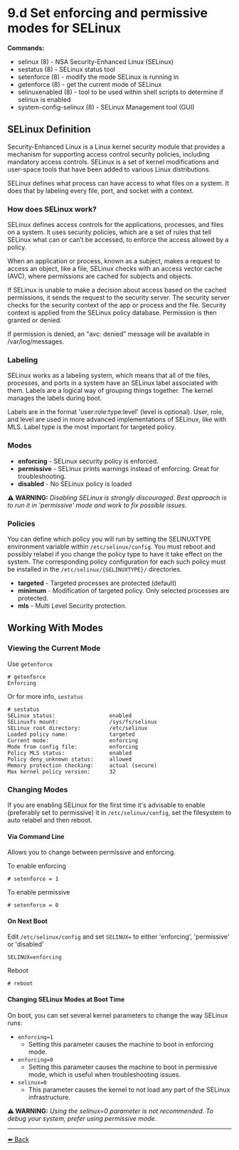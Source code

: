 # 9.d Set enforcing and permissive modes for SELinux

**Commands:**
- selinux (8) - NSA Security-Enhanced Linux (SELinux)
- sestatus (8) - SELinux status tool
- setenforce (8) - modify the mode SELinux is running in
- getenforce (8) - get the current mode of SELinux
- selinuxenabled (8) - tool to be used within shell scripts to determine if selinux is enabled
- system-config-selinux (8) - SELinux Management tool (GUI)

## SELinux Definition

Security-Enhanced Linux is a Linux kernel security module that provides a mechanism for supporting access control security policies, including mandatory access controls. SELinux is a set of kernel modifications and user-space tools that have been added to various Linux distributions.

SELinux defines what process can have access to what files on a system. It does that by labeling every file, port, and socket with a context.  

### How does SELinux work?

SELinux defines access controls for the applications, processes, and files on a system. It uses security policies, which are a set of rules that tell SELinux what can or can’t be accessed, to enforce the access allowed by a policy.  

When an application or process, known as a subject, makes a request to access an object, like a file, SELinux checks with an access vector cache (AVC), where permissions are cached for subjects and objects.

If SELinux is unable to make a decision about access based on the cached permissions, it sends the request to the security server. The security server checks for the security context of the app or process and the file. Security context is applied from the SELinux policy database. Permission is then granted or denied.

If permission is denied, an "avc: denied" message will be available in /var/log/messages.

### Labeling

SELinux works as a labeling system, which means that all of the files, processes, and ports in a system have an SELinux label associated with them. Labels are a logical way of grouping things together. The kernel manages the labels during boot.

Labels are in the format 'user:role:type:level' (level is optional). User, role, and level are used in more advanced implementations of SELinux, like with MLS. Label type is the most important for targeted policy.  

### Modes

- **enforcing** - SELinux security policy is enforced.
- **permissive** - SELinux prints warnings instead of enforcing. Great for troubleshooting.  
- **disabled** - No SELinux policy is loaded

**⚠️ WARNING:** _Disabling SELinux is strongly discouraged. Best approach is to run it in 'permissive' mode and work to fix possible issues._  

### Policies

You can define which policy you will run by setting the SELINUXTYPE environment variable within `/etc/selinux/config`.   You  must  reboot  and possibly relabel if you change the policy type to have it take effect on the system.  The corresponding policy configuration for each such policy must be installed in the `/etc/selinux/{SELINUXTYPE}/` directories.

- **targeted** - Targeted processes are protected (default)
- **minimum** - Modification of targeted policy. Only selected processes are protected.  
- **mls** - Multi Level Security protection.

## Working With Modes

### Viewing the Current Mode

Use `getenforce`

    # getenforce  
    Enforcing

Or for more info, `sestatus`

    # sestatus
    SELinux status:                 enabled
    SELinuxfs mount:                /sys/fs/selinux
    SELinux root directory:         /etc/selinux
    Loaded policy name:             targeted
    Current mode:                   enforcing
    Mode from config file:          enforcing
    Policy MLS status:              enabled
    Policy deny_unknown status:     allowed
    Memory protection checking:     actual (secure)
    Max kernel policy version:      32

### Changing Modes

If you are enabling SELinux for the first time it's advisable to enable (preferably set to permissive) it in `/etc/selinux/config`, set the filesystem to auto relabel and then reboot.  

#### Via Command Line

Allows you to change between permissive and enforcing.

To enable enforcing  

    # setenforce = 1

To enable permissive

    # setenforce = 0

#### On Next Boot

Edit `/etc/selinux/config` and set `SELINUX=` to either 'enforcing', 'permissive' or 'disabled'

    SELINUX=enforcing

Reboot

    # reboot

#### Changing SELinux Modes at Boot Time

On boot, you can set several kernel parameters to change the way SELinux runs:

+ `enforcing=1`
   + Setting this parameter causes the machine to boot in enforcing mode.
+ `enforcing=0`
  + Setting this parameter causes the machine to boot in permissive mode, which is useful when troubleshooting issues.  
+ `selinux=0`
  + This parameter causes the kernel to not load any part of the SELinux infrastructure.  

**⚠️ WARNING:** _Using the selinux=0 parameter is not recommended. To debug your system, prefer using permissive mode._

---
[⬅️ Back](9-manage-security.md)
